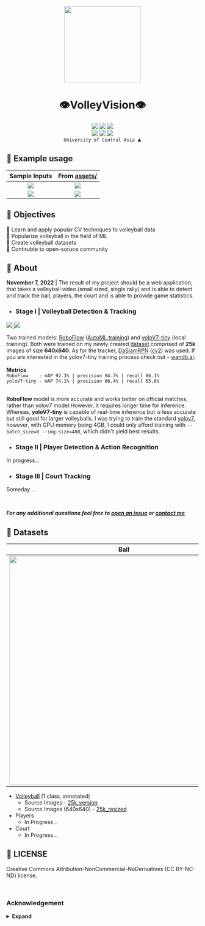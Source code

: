 <p align="center">
  <img src="https://github.com/shukkkur/VolleyVision/blob/280fed79d290c1cf6d53c869fa60355eeb04d148/assets/vv_logo.png" width=200>
</p>

<h1 align="center">
  👁️VolleyVision👁️
</h1>


<p align='center'>
  <img src="https://img.shields.io/github/forks/shukkkur/VolleyVision.svg">
  <img src="https://img.shields.io/github/stars/shukkkur/VolleyVision.svg">
  <img src="https://img.shields.io/github/watchers/shukkkur/VolleyVision.svg">
 
  <br>
 
  <img src="https://img.shields.io/github/last-commit/shukkkur/VolleyVision.svg">
  <a href="https://creativecommons.org/licenses/by-nc-nd/4.0/"><img src="https://img.shields.io/badge/License-CC%20BY--NC--ND%204.0-lightgrey.svg"></a>
  <img src="https://hits.sh/github.com/shukkkur/VolleyVision.svg"/>
  <br>
  <code>University of Central Asia ⛰️</code>
</p>


<h2>🧪 Example usage</h2>

Sample Inputs | From [assets/](https://github.com/shukkkur/VolleyVision/tree/main/Stage%20I%20-%20Volleyball/assets)
:-------------------------:|:-------------------------:
<img src="https://github.com/shukkkur/VolleyVision/blob/88474342fa4330ce268668986d9f5061d7ee8f6a/assets/y7Detect_volleyball15.gif"> | <img src="https://github.com/shukkkur/VolleyVision/blob/eb639742363fb5564d6de4c3b1bf3da808162aa9/assets/rf_backview.gif">
<img src="https://github.com/shukkkur/VolleyVision/blob/2e4ce97819f591573de99fcfe04ba0f0259dff9a/assets/rf_men_rally.gif"> | <img src="https://github.com/shukkkur/VolleyVision/blob/2e4ce97819f591573de99fcfe04ba0f0259dff9a/assets/rf_women_rally.gif">


<h2>🎯 Objectives</h2>

<p>🏐 Learn and apply popular CV techniques to volleyball data
  <br>
  🏐 Popularize volleyball in the field of ML
  <br>
  🏐 Create volleyball datasets
  <br>
  🏐 Contirubte to open-soruce community
  <br>

</p>




<h2>📝 About</h2>

<p><strong>November 7, 2022</strong> | The result of my project should be a web application, that takes a  volleyball video (small sized, single rally) and is able to detect and track the ball, players, the court and is able to provide game statistics.</p>

<ul>
  
  <li>
    <h3>
      Stage I | Volleyball Detection & Tracking
    </h3>
  </li>
</ul>

<a href="https://universe.roboflow.com/shukur-sabzaliev-bh7pq/volleyball-tracking/model/">
    <img src="https://app.roboflow.com/images/try-model-badge.svg"></img>
</a>
<a href="https://universe.roboflow.com/shukur-sabzaliev-bh7pq/volleyball-tracking">
    <img src="https://app.roboflow.com/images/download-dataset-badge.svg"></img>
</a>
<p>
<!--   <strong>February 10, 2023 </strong> -->
<!--    <i>Closing the first stage moderetly satisfied</i>.  -->
<!--   <br> -->
  Two trained models: <a href="https://blog.roboflow.com/new-and-improved-roboflow-train/">RoboFlow</a> (<a href="https://docs.roboflow.com/train">AutoML training</a>) and <a href="https://github.com/WongKinYiu/yolov7">yoloV7-tiny</a> (local training). Both were trained on my newly created <a href="https://universe.roboflow.com/volleyvision/volleyball-tracking/dataset/13">dataset</a> comprised of <strong>25k</strong> images of size <strong>640x640</strong>.  As for the tracker, <a href="https://github.com/foolwood/DaSiamRPN">DaSiamRPN</a> (<a href="https://docs.opencv.org/4.x/de/d93/classcv_1_1TrackerDaSiamRPN.html">cv2</a>) was used. If you are interested in the yolov7-tiny training process check out - <a href="https://wandb.ai/volleyvision/YOLOR/runs/2u30vyzp/overview?workspace=user-">wandb.ai</a>.
  <br><br>
  <strong>Metrics</strong>
  <br>
  <code>RoboFlow    - mAP 92.3% | precision 94.7% | recall 86.1%</code>
  <br>
  <code>yoloV7-tiny - mAP 74.1% | precision 86.4% | recall 65.8%</code>
  <br><br>

  <strong>RoboFlow</strong> model is more accurate and works better on official matches, rather than yolov7 model.However, it requires longer time for inference. Whereas, <strong>yoloV7-tiny</strong> is capable of real-time inference but is less accurate but still good for larger volleyballs. I was trying to train the standard <a href="https://github.com/WongKinYiu/yolov7#performance">yolov7</a>, however, with GPU memory being 4GB, I could only afford training with <code>--batch_size=8 --img-size=480</code>, which didn't yield best results.

  
<!--   https://blog.roboflow.com/new-and-improved-roboflow-train/ -->
</p>

<ul>
   <li>
    <h3>Stage II | Player Detection & Action Recognition</h3>
   </li>
</ul>

<p>
  In progress...
</p>

<ul>
   <li>
    <h3>Stage III | Court Tracking</h3>
   </li>
</ul>

<p>
  Someday ... 
</p>

<br>

<p>
<i><strong>For any additional quesitons feel free to <a href="https://github.com/shukkkur/VolleyVision/issues/new">open an issue</a> or <a href="https://github.com/shukkkur#feel-free-to-connectcontact">contact me</a></strong></i>
</p>

<h2>💾 Datasets</h2>

| Ball | Actions | Players | Court |
|------|---------|---------|-------|
| <img src="https://github.com/shukkkur/VolleyVision/blob/6ac8230e48de95a8edb3a1c4793657ddb06f1409/README_files/volley-collage.jpg" width="600"> | <img src="https://github.com/shukkkur/VolleyVision/blob/f59e9feba6946d6ce7706b8c6b27081461d0401e/assets/actions_collage.png" width="600"> | <img src="https://github.com/shukkkur/VolleyVision/blob/f59e9feba6946d6ce7706b8c6b27081461d0401e/assets/players_collage.png" width="600"> | <img src="https://github.com/shukkkur/VolleyVision/blob/280fed79d290c1cf6d53c869fa60355eeb04d148/assets/in_progress.jpg" width="600"> |



<ul>
  <li>
  <a href="https://universe.roboflow.com/volleyvision/volleyball-tracking/browse?queryText=&pageSize=50&startingIndex=0&browseQuery=true">Volleyball</a> (1 class, annotated)
  <ul>
    <li>Source Images - <a href="https://universe.roboflow.com/volleyvision/volleyball-tracking/dataset/9">25k_version</a></li>
    <li>Source Images (640x640) - <a href="https://universe.roboflow.com/volleyvision/volleyball-tracking/dataset/13">25k_resized</a></li>
  </ul>
  </li>
  
  <li>
  Players
  <ul>
    <li>In Progress...</li>
  </ul>
  </li>
  
  <li>
    Court
    <ul>
      <li>In Progress...</li>
    </ul>
  </li>
  
</ul>

  
<h2>📝 LICENSE</h2>
<p>Creative Commons Attribution-NonCommercial-NoDerivatives (CC BY-NC-ND) license.</p>


<br>

<h3>Acknowledgement</h3>

<details><summary> <b>Expand</b> </summary>
  <ul>
    <li>
    This project wouldn't possible without amazing & free RoboFlow <a href="https://roboflow.com/annotate">annotation tools</a> , open-source <a href="https://universe.roboflow.com/">datasets</a>, quick & easy <a href="https://roboflow.com/deploy">deployement</a> and high-level <a href="https://blog.roboflow.com/">blog posts</a></li>
  <li>Supervisor</li>
  <li>Course Instructor</li>
  <li>University of Central Asia</li>
  </ul>
</details>


<!--
<table>
<tr>
<td> Status </td> <td> Response </td>
</tr>
<tr>
<td> 200 </td>
<td>

```python
from roboflow import Roboflow
rf = Roboflow(api_key="sparlyxRfGqxvrUwHldB")
project = rf.workspace().project("radardata")
model = project.version(1).model

# infer on a local image
print(model.predict("your_image.jpg", confidence=40, overlap=30).json())

# visualize your prediction
# model.predict("your_image.jpg", confidence=40, overlap=30).save("prediction.jpg")

# infer on an image hosted elsewhere
# print(model.predict("URL_OF_YOUR_IMAGE", hosted=True, confidence=40, overlap=30).json())
```
V Extra blank line below!

</td>
</tr>
<tr>
<td> 400 </td>
<td>

**Markdown** _here_. (Blank lines needed before and after!)

</td>
</tr>
</table>
-->
